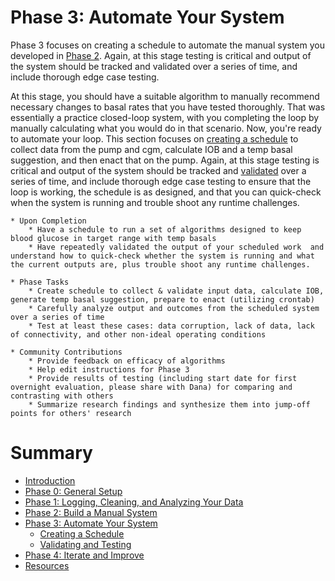 # Phase 3: Automate Your System

Phase 3 focuses on creating a schedule to automate the manual system you developed in [Phase 2](../../docs/Build-manual-system/considerations.md). Again, at this stage testing is critical and output of the system should be tracked and validated over a series of time, and include thorough edge case testing.

At this stage, you should have a suitable algorithm to manually recommend necessary changes to basal rates that you have tested thoroughly. That was essentially a practice closed-loop system, with you completing the loop by manually calculating what you would do in that scenario. Now, you're ready to automate your loop. This section focuses on [creating a schedule](create-schedule.md) to collect data from the pump and cgm, calculate IOB and a temp basal suggestion, and then enact that on the pump. Again, at this stage testing is critical and output of the system should be tracked and [validated](validate-output.md) over a series of time, and include thorough edge case testing to ensure that the loop is working, the schedule is as designed, and that you can quick-check when the system is running and trouble shoot any runtime challenges.

	* Upon Completion
		* Have a schedule to run a set of algorithms designed to keep blood glucose in target range with temp basals
		* Have repeatedly validated the output of your scheduled work  and understand how to quick-check whether the system is running and what the current outputs are, plus trouble shoot any runtime challenges.

	* Phase Tasks
		* Create schedule to collect & validate input data, calculate IOB, generate temp basal suggestion, prepare to enact (utilizing crontab)
		* Carefully analyze output and outcomes from the scheduled system over a series of time
		* Test at least these cases: data corruption, lack of data, lack of connectivity, and other non-ideal operating conditions

	* Community Contributions
		* Provide feedback on efficacy of algorithms
		* Help edit instructions for Phase 3
		* Provide results of testing (including start date for first overnight evaluation, please share with Dana) for comparing and contrasting with others
		* Summarize research findings and synthesize them into jump-off points for others' research


# Summary

* [Introduction](../../README.md)
* [Phase 0: General Setup](../../docs/getting-started/setup.md)
* [Phase 1: Logging, Cleaning, and Analyzing Your Data](../../docs/Log-clean-analyze-with-openaps-tools/log-clean-analyze.md)
* [Phase 2: Build a Manual System](../../docs/Build-manual-system/considerations.md)
* [Phase 3: Automate Your System](../../docs/Automate-system/considerations.md)
   * [Creating a Schedule](../../docs/Automate-system/create-schedule.md)
   * [Validating and Testing](../../docs/Automate-system/validate-output.md)
* [Phase 4: Iterate and Improve](../../docs/Iterate-improve/improvement-projects.md)
* [Resources](../../docs/Resources/resources.md)

